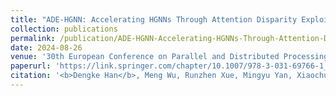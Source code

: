 ```yaml
---
title: "ADE-HGNN: Accelerating HGNNs Through Attention Disparity Exploitation"
collection: publications
permalink: /publication/ADE-HGNN-Accelerating-HGNNs-Through-Attention-Disparity-Exploitation
date: 2024-08-26
venue: '30th European Conference on Parallel and Distributed Processing (Euro-PAR-24) (CCF-B)'
paperurl: 'https://link.springer.com/chapter/10.1007/978-3-031-69766-1_7'
citation: '<b>Dengke Han</b>, Meng Wu, Runzhen Xue, Mingyu Yan, Xiaochun Ye, and Dongrui Fan. ADE-HGNN: Accelerating HGNNs Through Attention Disparity Exploitation. In Euro-Par 2024: Parallel Processing: 30th European Conference on Parallel and Distributed Processing (Euro-Par), Madrid, Spain, August 26–30, 2024, Proceedings, Part II. Springer-Verlag, Berlin, Heidelberg, 91–106.'
---
```

